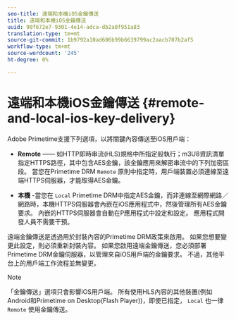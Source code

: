 ```yaml
---
seo-title: 遠端和本機iOS金鑰傳送
title: 遠端和本機iOS金鑰傳送
uuid: 90f672e7-9301-4e14-adca-db2a8f951a83
translation-type: tm+mt
source-git-commit: 1b9792a10ad606b99b6639799ac2aacb707b2af5
workflow-type: tm+mt
source-wordcount: '245'
ht-degree: 0%

---
```



# 遠端和本機iOS金鑰傳送 {#remote-and-local-ios-key-delivery}

Adobe Primetime支援下列選項，以將關鍵內容傳送至iOS用戶端：

* **Remote** —— 如HTTP即時串流(HLS)規格中所指定般執行；m3U8資訊清單指定HTTPS路徑，其中包含AES金鑰，該金鑰應用來解密串流中的下列加密區段。 當您在Primetime DRM `Remote` 原則中指定時，用戶端裝置必須連線至遠端HTTPS伺服器，才能取得AES金鑰。

* **本機** -當您在 `Local` Primetime DRM中指定AES金鑰，而非連線至網際網路／網路時，本機HTTPS伺服器會內嵌在iOS應用程式中，然後管理所有AES金鑰要求。 內嵌的HTTPS伺服器會自動在P應用程式中設定和設定。 應用程式開發人員不需要干預。

遠端金鑰傳送是透過用於封裝內容的Primetime DRM政策來啟用。 如果您想要變更此設定，則必須重新封裝內容。 如果您啟用遠端金鑰傳送，您必須部署Primetime DRM金鑰伺服器，以管理來自iOS用戶端的金鑰要求。 不過，其他平台上的用戶端工作流程並無變更。

>[!NOTE]
>
>「金鑰傳送」選項只會影響iOS用戶端。 所有使用HLS內容的其他裝置(例如Android和Primetime on Desktop(Flash Player))，即使已指定， `Local` 也一律 `Remote` 使用金鑰傳送。

